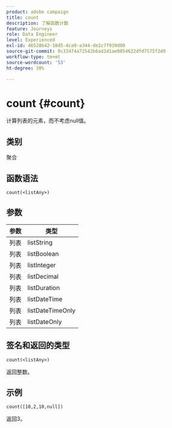 ```yaml
---
product: adobe campaign
title: count
description: 了解函数计数
feature: Journeys
role: Data Engineer
level: Experienced
exl-id: 46528642-18d5-4ca9-a344-de2c7f939d00
source-git-commit: 9c33474a72542b6ad1d1ae0854622dfd7575f2d9
workflow-type: tm+mt
source-wordcount: '53'
ht-degree: 30%

---
```


# count {#count}

计算列表的元素，而不考虑null值。

## 类别

聚合

## 函数语法

`count(<listAny>)`

## 参数

| 参数 | 类型 |
|-----------|------------------|
| 列表 | listString |
| 列表 | listBoolean |
| 列表 | listInteger |
| 列表 | listDecimal |
| 列表 | listDuration |
| 列表 | listDateTime |
| 列表 | listDateTimeOnly |
| 列表 | listDateOnly |

## 签名和返回的类型

`count(<listAny>)`

返回整数。

## 示例

`count([10,2,10,null])`

返回3。
